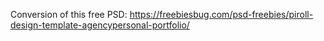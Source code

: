 Conversion of this free PSD: https://freebiesbug.com/psd-freebies/piroll-design-template-agencypersonal-portfolio/
